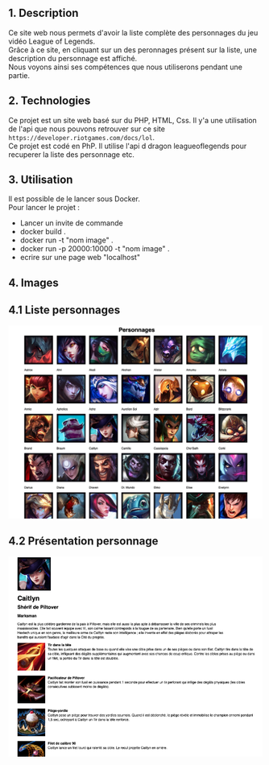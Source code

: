 ## 1. Description  

Ce site web nous permets d'avoir la liste complète des personnages du jeu vidéo League of Legends.  
Grâce à ce site, en cliquant sur un des peronnages présent sur la liste, une description du personnage est affiché.  
Nous voyons ainsi ses compétences que nous utiliserons pendant une partie.  

## 2. Technologies
Ce projet est un site web basé sur du PHP, HTML, Css.
Il y'a une utilisation de l'api que nous pouvons retrouver sur ce site `https://developer.riotgames.com/docs/lol`.  
Ce projet est codé en PhP. Il utilise l'api d dragon leagueoflegends pour recuperer la liste des personnage etc. 


## 3. Utilisation  
Il est possible de le lancer sous Docker.  
Pour lancer le projet :  
  - Lancer un invite de commande  
  - docker build .  
  - docker run -t "nom image" .
  - docker run -p 20000:10000 -t "nom image" .
  - ecrire sur une page web "localhost"

## 4. Images  


## 4.1 Liste personnages    
![Liste personnages](Content/image/liste_personnages.png)  

## 4.2 Présentation personnage  
![Presentation personnage](Content/image/presentation_personnage.png)  
